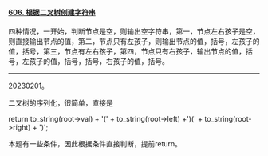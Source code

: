 #### [606. 根据二叉树创建字符串](https://leetcode.cn/problems/construct-string-from-binary-tree/)

四种情况，一开始，判断节点是空，则输出空字符串，第一，节点左右孩子是空，则直接输出节点的值，第二，节点只有左孩子，则输出节点的值，括号，左孩子的值，括号，第三，节点有左右孩子，第四，节点只有右孩子，输出节点的值，括号，左孩子的值，括号，括号，右孩子的值，括号。



---

20230201。

二叉树的序列化，很简单，直接是

return to_string(root->val) + '(' + to_string(root->left) +')(' + to_string(root->right) + ')';

本题有一些条件，因此根据条件直接判断，提前return。